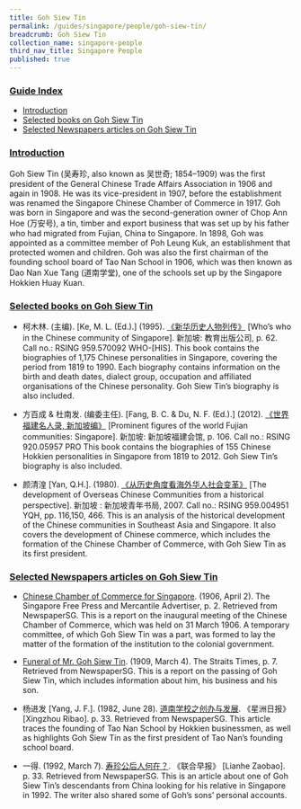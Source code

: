 ```yaml
---
title: Goh Siew Tin
permalink: /guides/singapore/people/goh-siew-tin/
breadcrumb: Goh Siew Tin
collection_name: singapore-people
third_nav_title: Singapore People
published: true
---
```


### <u>Guide Index</u>

* [Introduction](#introduction)
* [Selected books on Goh Siew Tin](#selected-books-on-goh-siew-tin)
* [Selected Newspapers articles on Goh Siew Tin](#selected-books-on-goh-siew-tin)

### <u>Introduction</u>

Goh Siew Tin (吴寿珍, also known as 吴世奇; 1854–1909) was the first president of the General Chinese Trade Affairs Association in 1906 and again in 1908. He was its vice-president in 1907, before the establishment was renamed the Singapore Chinese Chamber of Commerce in 1917. Goh was born in Singapore and was the second-generation owner of Chop Ann Hoe (万安号), a tin, timber and export business that was set up by his father who had migrated from Fujian, China to Singapore. In 1898, Goh was appointed as a committee member of Poh Leung Kuk, an establishment that protected women and children. Goh was also the first chairman of the founding school board of Tao Nan School in 1906, which was then known as Dao Nan Xue Tang (道南学堂), one of the schools set up by the Singapore Hokkien Huay Kuan.


### <u>Selected books on Goh Siew Tin</u>

* 柯木林. (主编). [Ke, M. L. (Ed.).] (1995). [《新华历史人物列传》](http://eservice.nlb.gov.sg/item_holding_s.aspx?bid=84500628) [Who’s who in the Chinese community of Singapore]. 新加坡: 教育出版公司, p. 62.
Call no.: RSING 959.570092 WHO-\[HIS\].
This book contains the biographies of 1,175 Chinese personalities in Singapore, covering the period from 1819 to 1990. Each biography contains information on the birth and death dates, dialect group, occupation and affiliated organisations of the Chinese personality. Goh Siew Tin’s biography is also included.


* 方百成 & 杜南发. (编委主任). [Fang, B. C. & Du, N. F. (Ed.).] (2012). [《世界福建名人录, 新加坡编》](http://eservice.nlb.gov.sg/item_holding_s.aspx?bid=200125706) [Prominent figures of the world Fujian communities: Singapore]. 新加坡: 新加坡福建会馆, p. 106.
Call no.: RSING 920.05957 PRO
This book contains the biographies of 155 Chinese Hokkien personalities in Singapore from 1819 to 2012. Goh Siew Tin’s biography is also included.


* 颜清湟 [Yan, Q.H.]. (1980). [《从历史角度看海外华人社会变革》](http://eservice.nlb.gov.sg/item_holding_s.aspx?bid=12918025) [The development of Overseas Chinese Communities from a historical perspective]. 新加坡 : 新加坡青年书局, 2007.
Call no.: RSING 959.004951 YQH, pp. 116,150, 466.
This is an analysis of the historical development of the Chinese communities in Southeast Asia and Singapore. It also covers the development of Chinese commerce, which includes the formation of the Chinese Chamber of Commerce, with Goh Siew Tin as its first president.


### <u>Selected Newspapers articles on Goh Siew Tin</u>

* [Chinese Chamber of Commerce for Singapore](http://eresources.nlb.gov.sg/newspapers/Digitised/Article/singfreepressb19060402-1.2.8). (1906, April 2). The Singapore Free Press and Mercantile Advertiser, p. 2. Retrieved from NewspaperSG.
This is a report on the inaugural meeting of the Chinese Chamber of Commerce, which was held on 31 March 1906. A temporary committee, of which Goh Siew Tin was a part, was formed to lay the matter of the formation of the institution to the colonial government.


* [Funeral of Mr. Goh Siew Tin](http://eresources.nlb.gov.sg/newspapers/Digitised/Article/straitstimes19090304-1.2.68). (1909, March 4). The Straits Times, p. 7. Retrieved from NewspaperSG.
This is a report on the passing of Goh Siew Tin, which includes information about him, his business and his son.


* 杨进发 [Yang, J. F.]. (1982, June 28). [道南学校之创办与发展](http://eresources.nlb.gov.sg/newspapers/Digitised/Article/scjp19820628-1.2.59.1.6). 《星洲日报》 [Xingzhou Ribao]. p. 33. Retrieved from NewspaperSG.
This article traces the founding of Tao Nan School by Hokkien businessmen, as well as highlights Goh Siew Tin as the first president of Tao Nan’s founding school board.


* 一得. (1992, March 7). [寿珍公后人何在？](http://eresources.nlb.gov.sg/newspapers/Digitised/Article/lhzb19920307-1.2.77.1).  《联合早报》 [Lianhe Zaobao]. p. 33. Retrieved from NewspaperSG.
This is an article about one of Goh Siew Tin’s descendants from China looking for his relative in Singapore in 1992. The writer also shared some of Goh’s sons’ personal accounts.